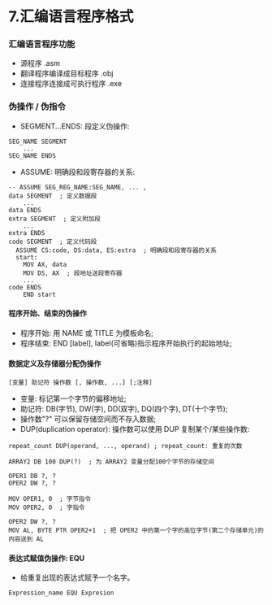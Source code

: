 # 7.汇编语言程序格式
### 汇编语言程序功能
- 源程序 .asm
- 翻译程序编译成目标程序 .obj
- 连接程序连接成可执行程序 .exe

### 伪操作 / 伪指令
- SEGMENT...ENDS: 段定义伪操作:
```
SEG_NAME SEGMENT
    ...
SEG_NAME ENDS
```
- ASSUME: 明确段和段寄存器的关系:
```
-- ASSUME SEG_REG_NAME:SEG_NAME, ... ,
data SEGMENT  ; 定义数据段
    ...
data ENDS
extra SEGMENT  ; 定义附加段
    ...
extra ENDS
code SEGMENT  ; 定义代码段
  ASSUME CS:code, DS:data, ES:extra  ; 明确段和段寄存器的关系
  start:
    MOV AX, data
    MOV DS, AX  ; 段地址送段寄存器
    ...
code ENDS
    END start
```

#### 程序开始、结束的伪操作
- 程序开始: 用 NAME 或 TITLE 为模板命名;
- 程序结束: END [label], label(可省略)指示程序开始执行的起始地址;

#### 数据定义及存储器分配伪操作
```
[变量] 助记符 操作数 [, 操作数, ...] [;注释]
```
- 变量: 标记第一个字节的偏移地址;
- 助记符: DB(字节), DW(字), DD(双字), DQ(四个字), DT(十个字节);
- 操作数"?" 可以保留存储空间而不存入数据;
- DUP(duplication operator): 操作数可以使用 DUP 复制某个/某些操作数:
```
repeat_count DUP(operand, ..., operand) ; repeat_count: 重复的次数

ARRAY2 DB 100 DUP(?)  ; 为 ARRAY2 变量分配100个字节的存储空间
```
```
OPER1 DB ?, ? 
OPER2 DW ?, ? 

MOV OPER1, 0  ; 字节指令
MOV OPER2, 0  ; 字指令
```
```
OPER2 DW ?, ? 
MOV AL, BYTE PTR OPER2+1  ; 把 OPER2 中的第一个字的高位字节(第二个存储单元)的内容送到 AL
```

#### 表达式赋值伪操作: EQU
- 给重复出现的表达式赋予一个名字。
```
Expression_name EQU Expresion
```
